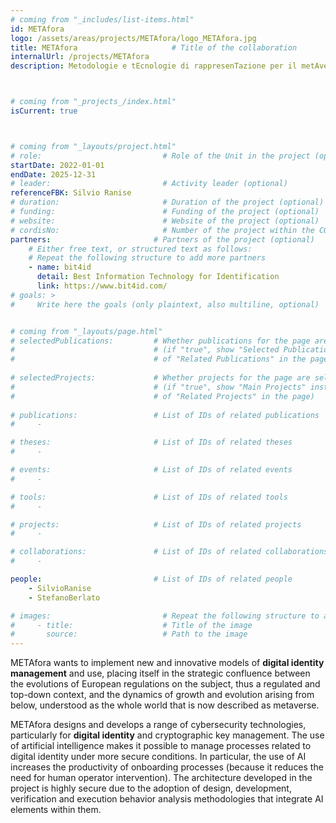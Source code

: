 ```yaml
---
# coming from "_includes/list-items.html"
id: METAfora
logo: /assets/areas/projects/METAfora/logo_METAfora.jpg
title: METAfora                     # Title of the collaboration
internalUrl: /projects/METAfora
description: Metodologie e tEcnologie di rappresenTazione per il metAverso



# coming from "_projects_/index.html"
isCurrent: true



# coming from "_layouts/project.html"
# role:                           # Role of the Unit in the project (optional)
startDate: 2022-01-01
endDate: 2025-12-31
# leader:                         # Activity leader (optional)
referenceFBK: Silvio Ranise
# duration:                       # Duration of the project (optional)
# funding:                        # Funding of the project (optional)
# website:                        # Website of the project (optional)
# cordisNo:                       # Number of the project within the CORDIS website (optional)
partners:                       # Partners of the project (optional)
    # Either free text, or structured text as follows:
    # Repeat the following structure to add more partners
    - name: bit4id
      detail: Best Information Technology for Identification
      link: https://www.bit4id.com/
# goals: >
#     Write here the goals (only plaintext, also multiline, optional)


# coming from "_layouts/page.html"
# selectedPublications:         # Whether publications for the page are selected 
#                               # (if "true", show "Selected Publications" instead  
#                               # of "Related Publications" in the page)
                                
# selectedProjects:             # Whether projects for the page are selected 
#                               # (if "true", show "Main Projects" instead  
#                               # of "Related Projects" in the page)
                                                                
# publications:                 # List of IDs of related publications
#     - 

# theses:                       # List of IDs of related theses
#     - 

# events:                       # List of IDs of related events
#     - 

# tools:                        # List of IDs of related tools
#     - 

# projects:                     # List of IDs of related projects
#     - 

# collaborations:               # List of IDs of related collaborations
#     - 

people:                         # List of IDs of related people
    - SilvioRanise
    - StefanoBerlato

# images:                         # Repeat the following structure to add more images
#     - title:                    # Title of the image
#       source:                   # Path to the image
---
```


METAfora wants to implement new and innovative models of **digital identity management** and use, placing itself in the strategic confluence between the evolutions of European regulations on the subject, thus a regulated and top-down context, and the dynamics of growth and evolution arising from below, understood as the whole world that is now described as metaverse.

METAfora designs and develops a range of cybersecurity technologies, particularly for **digital identity** and cryptographic key management. The use of artificial intelligence makes it possible to manage processes related to digital identity under more secure conditions. In particular, the use of AI increases the productivity of onboarding processes (because it reduces the need for human operator intervention). The architecture developed in the project is highly secure due to the adoption of design, development, verification and execution behavior analysis methodologies that integrate AI elements within them.

